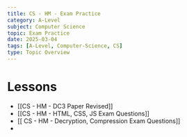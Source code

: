 ```yaml
---
title: CS - HM - Exam Practice
category: A-Level
subject: Computer Science
topic: Exam Practice
date: 2025-03-04
tags: [A-Level, Computer-Science, CS]
type: Topic Overview
---
```


# Lessons
- [[CS - HM - DC3 Paper Revised]]
- [[CS - HM - HTML, CSS, JS Exam Questions]]
- [[ CS - HM - Decryption, Compression Exam Questions]]
- 